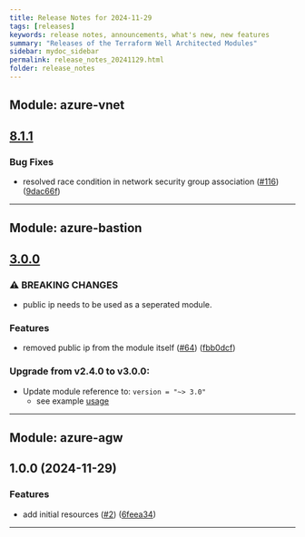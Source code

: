 ```yaml
---
title: Release Notes for 2024-11-29
tags: [releases]
keywords: release notes, announcements, what's new, new features
summary: "Releases of the Terraform Well Architected Modules"
sidebar: mydoc_sidebar
permalink: release_notes_20241129.html
folder: release_notes
---
```


## Module: azure-vnet
## [8.1.1](https://github.com/CloudNationHQ/terraform-azure-vnet/releases/tag/v8.1.1)


### Bug Fixes

* resolved race condition in network security group association ([#116](https://github.com/CloudNationHQ/terraform-azure-vnet/issues/116)) ([9dac66f](https://github.com/CloudNationHQ/terraform-azure-vnet/commit/9dac66f30866097f932590b640beb3ccae806f79))

---

## Module: azure-bastion
## [3.0.0](https://github.com/CloudNationHQ/terraform-azure-bastion/releases/tag/v3.0.0)


### ⚠ BREAKING CHANGES

* public ip needs to be used as a seperated module.

### Features

* removed public ip from the module itself ([#64](https://github.com/CloudNationHQ/terraform-azure-bastion/issues/64)) ([fbb0dcf](https://github.com/CloudNationHQ/terraform-azure-bastion/commit/fbb0dcf57ba243eb20fe9c6f02c3a8740b9ccb27))

### Upgrade from v2.4.0 to v3.0.0:

- Update module reference to: `version = "~> 3.0"`
  - see example [usage](https://github.com/CloudNationHQ/terraform-azure-bastion/blob/main/examples/complete/main.tf)

---

## Module: azure-agw
## 1.0.0 (2024-11-29)


### Features

* add initial resources ([#2](https://github.com/CloudNationHQ/terraform-azure-agw/releases/tag/v1.0.0)) ([6feea34](https://github.com/CloudNationHQ/terraform-azure-agw/commit/6feea3497af35a044464df5424c7dd3ccdbcbc07))

---

